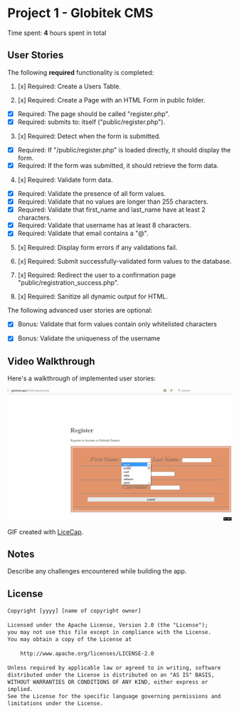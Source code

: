 # Project 1 - Globitek CMS

Time spent: **4** hours spent in total

## User Stories

The following **required** functionality is completed:

1. [x]  Required: Create a Users Table.

2. [x]  Required: Create a Page with an HTML Form in public folder.
  * [x]  Required: The page should be called "register.php".
  * [x]  Required: submits to: itself ("public/register.php").
 
3. [x]  Required:  Detect when the form is submitted.
  * [x] Required: If "/public/register.php" is loaded directly, it should display the form.
  * [x] Required: If the form was submitted, it should retrieve the form data.

4. [x]  Required: Validate form data.
  * [x] Required: Validate the presence of all form values.
  * [x] Required: Validate that no values are longer than 255 characters.
  * [x] Required: Validate that first_name and last_name have at least 2 characters.
  * [x] Required: Validate that username has at least 8 characters. 
  * [x] Required: Validate that email contains a "@".

5. [x]  Required: Display form errors if any validations fail.

6. [x] Required: Submit successfully-validated form values to the database.

7. [x] Required: Redirect the user to a confirmation page "public/registration_success.php".

8. [x] Required: Sanitize all dynamic output for HTML.

The following advanced user stories are optional:

* [x]  Bonus: Validate that form values contain only whitelisted characters

* [x]  Bonus: Validate the uniqueness of the username

## Video Walkthrough

Here's a walkthrough of implemented user stories:

<img src='https://github.com/t17711/web_security_Globitek_CMS/raw/master/walkthrough.gif' title='Video Walkthrough' width='' alt='Video Walkthrough' />

GIF created with [LiceCap](http://www.cockos.com/licecap/).

## Notes

Describe any challenges encountered while building the app.

## License

    Copyright [yyyy] [name of copyright owner]

    Licensed under the Apache License, Version 2.0 (the "License");
    you may not use this file except in compliance with the License.
    You may obtain a copy of the License at

        http://www.apache.org/licenses/LICENSE-2.0

    Unless required by applicable law or agreed to in writing, software
    distributed under the License is distributed on an "AS IS" BASIS,
    WITHOUT WARRANTIES OR CONDITIONS OF ANY KIND, either express or implied.
    See the License for the specific language governing permissions and
    limitations under the License.
